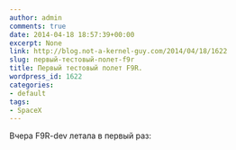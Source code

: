 ```yaml
---
author: admin
comments: true
date: 2014-04-18 18:57:39+00:00
excerpt: None
link: http://blog.not-a-kernel-guy.com/2014/04/18/1622
slug: первый-тестовый-полет-f9r
title: Первый тестовый полет F9R.
wordpress_id: 1622
categories:
- default
tags:
- SpaceX
---
```


Вчера F9R-dev летала в первый раз:
